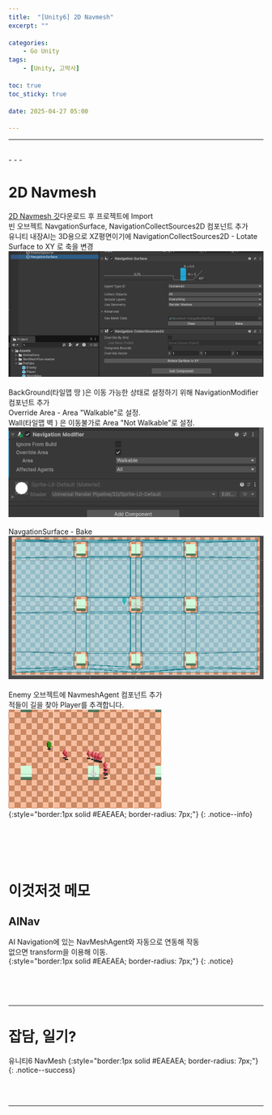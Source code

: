 ```yaml
---
title:  "[Unity6] 2D Navmesh"
excerpt: ""

categories:
    - Go Unity
tags:
    - [Unity, 고박사]

toc: true
toc_sticky: true
 
date: 2025-04-27 05:00

---
```

- - -


<br>
- - - 

# 2D Navmesh
[2D Navmesh 깃](https://github.com/h8man/NavMeshPlus#master)다운로드 후 프로젝트에 Import  
빈 오브젝트 NavgationSurface, NavigationCollectSources2D 컴포넌트 추가  
유니티 내장AI는 3D용으로 XZ평면이기에 NavigationCollectSources2D - Lotate Surface to XY 로 축을 변경  
![Image](https://github.com/levell1/levell1.github.io/blob/main/Image/Unity6_AiNav/1.png?raw=true)  
&nbsp;  
BackGround(타일맵 땅 )은 이동 가능한 상태로 설정하기 위해 NavigationModifier 컴포넌트 추가  
Override Area - Area "Walkable"로 설정.  
Wall(타일맵 벽 ) 은 이동불가로 Area "Not Walkable"로 설정.  
![Image](https://github.com/levell1/levell1.github.io/blob/main/Image/Unity6_AiNav/2.png?raw=true)  
&nbsp;  
NavgationSurface - Bake
![Image](https://github.com/levell1/levell1.github.io/blob/main/Image/Unity6_AiNav/3.png?raw=true)  
&nbsp;  
Enemy 오브젝트에 NavmeshAgent 컴포넌트 추가  
적들이 길을 찾아 Player를 추격합니다.  
![Image](https://github.com/levell1/levell1.github.io/blob/main/Image/Unity6_AiNav/4.png?raw=true)  
{:style="border:1px solid #EAEAEA; border-radius: 7px;"}
{: .notice--info}  

<br><br><br><br>

# 이것저것 메모

## AINav  
AI Navigation에 있는 NavMeshAgent와 자동으로 연동해 작동  
없으면 transform을 이용해 이동.  
{:style="border:1px solid #EAEAEA; border-radius: 7px;"}
{: .notice} 


<br><br><br>
- - - 

# 잡담, 일기?
유니티6 NavMesh
{:style="border:1px solid #EAEAEA; border-radius: 7px;"}
{: .notice--success}  


<br><br>
- - -
